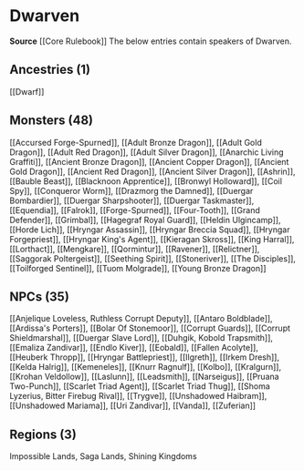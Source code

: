 ﻿---
id: '3'
name: Dwarven
rarity: Common
source: '[[DATABASE/source/Core Rulebook|Core Rulebook]]'
trait: null
type: Language

---
# Dwarven

**Source** [[Core Rulebook]] 
The below entries contain speakers of Dwarven.

## Ancestries (1)

[[Dwarf]]

## Monsters (48)

[[Accursed Forge-Spurned]], [[Adult Bronze Dragon]], [[Adult Gold Dragon]], [[Adult Red Dragon]], [[Adult Silver Dragon]], [[Anarchic Living Graffiti]], [[Ancient Bronze Dragon]], [[Ancient Copper Dragon]], [[Ancient Gold Dragon]], [[Ancient Red Dragon]], [[Ancient Silver Dragon]], [[Ashrin]], [[Bauble Beast]], [[Blacknoon Apprentice]], [[Bronwyl Holloward]], [[Coil Spy]], [[Conqueror Worm]], [[Drazmorg the Damned]], [[Duergar Bombardier]], [[Duergar Sharpshooter]], [[Duergar Taskmaster]], [[Equendia]], [[Falrok]], [[Forge-Spurned]], [[Four-Tooth]], [[Grand Defender]], [[Grimbal]], [[Hagegraf Royal Guard]], [[Heldin Ulgincamp]], [[Horde Lich]], [[Hryngar Assassin]], [[Hryngar Breccia Squad]], [[Hryngar Forgepriest]], [[Hryngar King's Agent]], [[Kieragan Skross]], [[King Harral]], [[Lorthact]], [[Mengkare]], [[Qormintur]], [[Ravener]], [[Relictner]], [[Saggorak Poltergeist]], [[Seething Spirit]], [[Stoneriver]], [[The Disciples]], [[Toilforged Sentinel]], [[Tuom Molgrade]], [[Young Bronze Dragon]]

## NPCs (35)

[[Anjelique Loveless, Ruthless Corrupt Deputy]], [[Antaro Boldblade]], [[Ardissa's Porters]], [[Bolar Of Stonemoor]], [[Corrupt Guards]], [[Corrupt Shieldmarshal]], [[Duergar Slave Lord]], [[Duhgik, Kobold Trapsmith]], [[Emaliza Zandivar]], [[Endlo Kiver]], [[Eobald]], [[Fallen Acolyte]], [[Heuberk Thropp]], [[Hryngar Battlepriest]], [[Ilgreth]], [[Irkem Dresh]], [[Kelda Halrig]], [[Kemeneles]], [[Knurr Ragnulf]], [[Kolbo]], [[Kralgurn]], [[Krohan Veldollow]], [[Laslunn]], [[Leadsmith]], [[Narseigus]], [[Pruana Two-Punch]], [[Scarlet Triad Agent]], [[Scarlet Triad Thug]], [[Shoma Lyzerius, Bitter Firebug Rival]], [[Trygve]], [[Unshadowed Haibram]], [[Unshadowed Mariama]], [[Uri Zandivar]], [[Vanda]], [[Zuferian]]

## Regions (3)

Impossible Lands, Saga Lands, Shining Kingdoms